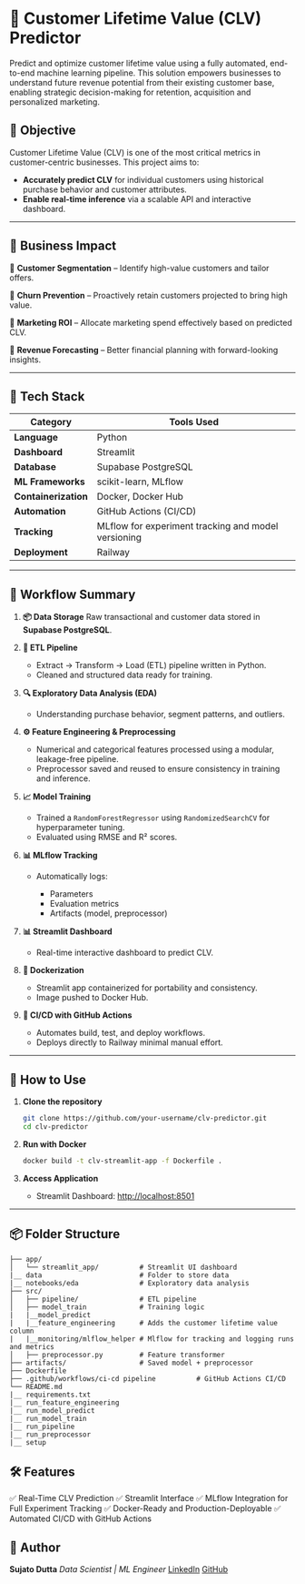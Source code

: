 # 🧠 Customer Lifetime Value (CLV) Predictor

Predict and optimize customer lifetime value using a fully automated, end-to-end machine learning pipeline. This solution empowers businesses to understand future revenue potential from their existing customer base, enabling strategic decision-making for retention, acquisition and personalized marketing.


## 📌 Objective

Customer Lifetime Value (CLV) is one of the most critical metrics in customer-centric businesses. This project aims to:

* **Accurately predict CLV** for individual customers using historical purchase behavior and customer attributes.
* **Enable real-time inference** via a scalable API and interactive dashboard.
---

## 💼 Business Impact

🔹 **Customer Segmentation** – Identify high-value customers and tailor offers.

🔹 **Churn Prevention** – Proactively retain customers projected to bring high value.

🔹 **Marketing ROI** – Allocate marketing spend effectively based on predicted CLV.

🔹 **Revenue Forecasting** – Better financial planning with forward-looking insights.

---

## 🚀 Tech Stack

| Category             | Tools Used                                          |
| -------------------- | --------------------------------------------------- |
| **Language**         | Python                                              |
| **Dashboard**        | Streamlit                                           |
| **Database**         | Supabase PostgreSQL                                 |
| **ML Frameworks**    | scikit-learn, MLflow                                |
| **Containerization** | Docker, Docker Hub                                  |
| **Automation**       | GitHub Actions (CI/CD)                              |
| **Tracking**         | MLflow for experiment tracking and model versioning |
| **Deployment**       | Railway                                             |

---

## 🔄 Workflow Summary

1. **📦 Data Storage**
   Raw transactional and customer data stored in **Supabase PostgreSQL**.

2. **🔁 ETL Pipeline**

   * Extract → Transform → Load (ETL) pipeline written in Python.
   * Cleaned and structured data ready for training.

3. **🔍 Exploratory Data Analysis (EDA)**

   * Understanding purchase behavior, segment patterns, and outliers.

4. **⚙️ Feature Engineering & Preprocessing**

   * Numerical and categorical features processed using a modular, leakage-free pipeline.
   * Preprocessor saved and reused to ensure consistency in training and inference.

5. **📈 Model Training**

   * Trained a `RandomForestRegressor` using `RandomizedSearchCV` for hyperparameter tuning.
   * Evaluated using RMSE and R² scores.

6. **📊 MLflow Tracking**

   * Automatically logs:

     * Parameters
     * Evaluation metrics
     * Artifacts (model, preprocessor)

7. **📊 Streamlit Dashboard**

   * Real-time interactive dashboard to predict CLV.

8. **🐳 Dockerization**

    * Streamlit app containerized for portability and consistency.
    * Image pushed to Docker Hub.

9. **🤖 CI/CD with GitHub Actions**

    * Automates build, test, and deploy workflows.
    * Deploys directly to Railway minimal manual effort.

---

## 🧪 How to Use

1. **Clone the repository**

   ```bash
   git clone https://github.com/your-username/clv-predictor.git
   cd clv-predictor
   ```

2. **Run with Docker**

   ```bash
   docker build -t clv-streamlit-app -f Dockerfile .

   ```

3. **Access Application**

   * Streamlit Dashboard: [http://localhost:8501](http://localhost:8501)

---

## 📦 Folder Structure

```
├── app/
│   └── streamlit_app/          # Streamlit UI dashboard
|__ data                        # Folder to store data
|__ notebooks/eda               # Exploratory data analysis
├── src/
│   ├── pipeline/               # ETL pipeline
│   ├── model_train             # Training logic
|   |__model_predict
|   |__feature_engineering      # Adds the customer lifetime value column
|   |__monitoring/mlflow_helper # Mlflow for tracking and logging runs and metrics
│   ├── preprocessor.py         # Feature transformer
├── artifacts/                  # Saved model + preprocessor
├── Dockerfile
├── .github/workflows/ci-cd pipeline          # GitHub Actions CI/CD
└── README.md
|__ requirements.txt
|__ run_feature_engineering
|__ run_model_predict
|__ run_model_train
|__ run_pipeline
|__ run_preprocessor
|__ setup
```

## 🛠 Features

✅ Real-Time CLV Prediction
✅ Streamlit Interface
✅ MLflow Integration for Full Experiment Tracking
✅ Docker-Ready and Production-Deployable
✅ Automated CI/CD with GitHub Actions


## 🧠 Author

**Sujato Dutta**
*Data Scientist | ML Engineer*
[LinkedIn](https://www.linkedin.com/in/sujato-dutta/)
[GitHub](https://github.com/Sujato-Dutta)
